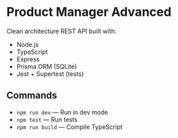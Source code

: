 # Product Manager Advanced

Clean architecture REST API built with:

- Node.js
- TypeScript
- Express
- Prisma ORM (SQLite)
- Jest + Supertest (tests)

## Commands

- `npm run dev` — Run in dev mode
- `npm test` — Run tests
- `npm run build` — Compile TypeScript
